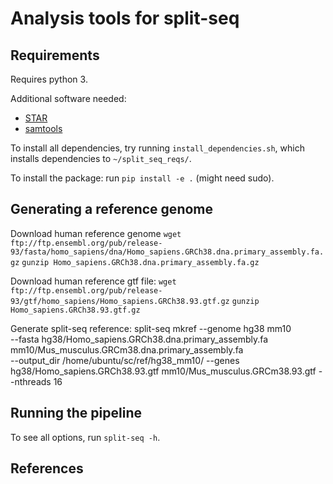 # Analysis tools for split-seq

## Requirements

Requires python 3.

Additional software needed:

- [STAR](https://github.com/alexdobin/STAR)
- [samtools](https://github.com/samtools/samtools)

To install all dependencies, try running `install_dependencies.sh`, which installs dependencies to `~/split_seq_reqs/`.

To install the package: run `pip install -e .` (might need sudo).

## Generating a reference genome
Download human reference genome
`wget ftp://ftp.ensembl.org/pub/release-93/fasta/homo_sapiens/dna/Homo_sapiens.GRCh38.dna.primary_assembly.fa.gz`
`gunzip Homo_sapiens.GRCh38.dna.primary_assembly.fa.gz`

Download human reference gtf file:
`wget ftp://ftp.ensembl.org/pub/release-93/gtf/homo_sapiens/Homo_sapiens.GRCh38.93.gtf.gz`
`gunzip Homo_sapiens.GRCh38.93.gtf.gz`

Generate split-seq reference:
split-seq mkref --genome hg38 mm10 \
                --fasta hg38/Homo_sapiens.GRCh38.dna.primary_assembly.fa mm10/Mus_musculus.GRCm38.dna.primary_assembly.fa \
                --output_dir /home/ubuntu/sc/ref/hg38_mm10/ 
                --genes hg38/Homo_sapiens.GRCh38.93.gtf mm10/Mus_musculus.GRCm38.93.gtf 
                --nthreads 16


## Running the pipeline

To see all options, run `split-seq -h`.

## References
